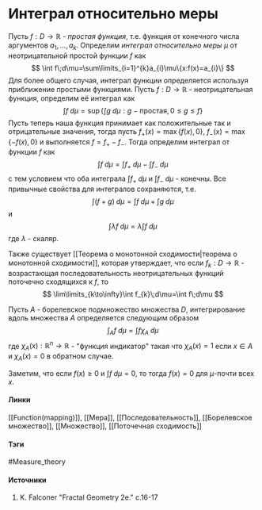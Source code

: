 # Интеграл относительно меры
Пусть $f:D\to\mathbb{R}$ - *простая функция*, т.е. функция от конечного числа аргументов $a_{1},\dots,a_{k}$. Определим *интеграл относительно меры $\mu$* от неотрицательной простой функции $f$ как 
$$
\int f\;d\mu=\sum\limits_{i=1}^{k}a_{i}\mu\{x:f(x)=a_{i}\}
$$
Для более общего случая, интеграл функции определяется используя приближение простыми функциями. Пусть $f:D\to\mathbb{R}$ - неотрицательная функция, определим её интеграл как
$$
\int f\;d\mu=\sup{\left\{\int g\;d\mu:g-\text{простая},0\le g\le f\right\}}
$$
Пусть теперь наша функция принимает как положительные так и отрицательные значения, тогда пусть $f_{+}(x)=\max\left\{f(x),0\right\}$, $f_{-}(x)=\max\left\{-f(x),0\right\}$ и выполняется $f=f_{+}-f_{-}$. Тогда определим интеграл от функции $f$ как
$$
\int f\;d\mu=\int f_{+}\;d\mu-\int f_{-}\;d\mu
$$
с тем условием что оба интеграла $\int f_{+}\;d\mu$ и $\int f_{-}\;d\mu$ - конечны.
Все привычные свойства для интегралов сохраняются, т.е.
$$
\int(f+g)\;d\mu=\int f\;d\mu+\int g\;d\mu
$$
и
$$
\int\lambda f\;d\mu=\lambda\int f\;d\mu
$$
где $\lambda$ - скаляр. 

Также существует [[Теорема о монотонной сходимости|теорема о монотонной сходимости]], которая утверждает, что если $f_{k}:D\to\mathbb{R}$ - возрастающая последовательность неотрицательных функций поточечно сходящихся к $f$, то
$$
\lim\limits_{k\to\infty}\int f_{k}\;d\mu=\int f\;d\mu
$$

Пусть $A$ - борелевское подмножество множества $D$, интегрирование вдоль множества $A$ определяется следующим образом
$$
\int_{A}f\;d\mu=\int f\chi_{A}\;d\mu
$$
где $\chi_{A}(x):\mathbb{R}^{n}\to\mathbb{R}$ - "функция индикатор" такая что $\chi_{A}(x)=1$ если $x\in A$ и $\chi_{A}(x)=0$ в обратном случае.

Заметим, что если $f(x)\ge0$ и $\int f\;d\mu=0$, то тогда $f(x)=0$ для $\mu$-почти всех $x$. 
#### Линки
 [[Function(mapping)]],
 [[Мера]],
 [[Последовательность]],
 [[Борелевское множество]],
 [[Множество]],
 [[Поточечная сходимость]]
#### Тэги
 #Measure_theory 
#### Источники
1. K. Falconer "Fractal Geometry 2e." c.16-17